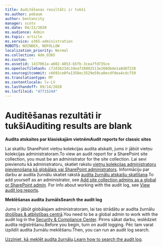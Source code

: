 ```yaml
---
title: Auditēšanas rezultāti ir tukši
ms.author: pebaum
author: bentoncity
manager: scotv
ms.date: 04/21/2020
ms.audience: Admin
ms.topic: article
ms.service: o365-administration
ROBOTS: NOINDEX, NOFOLLOW
localization_priority: Normal
ms.collection: Adm_O365
ms.custom: ''
ms.assetid: 1437061a-a602-4853-b5fb-3cea7fd735ce
ms.openlocfilehash: c72d3623dc2deaf28892513e268db4e1a8d8f228
ms.sourcegitcommit: c6692ce0fa1358ec3529e59ca0ecdfdea4cdc759
ms.translationtype: MT
ms.contentlocale: lv-LV
ms.lasthandoff: 09/14/2020
ms.locfileid: "47715244"
---
```

# <a name="auditing-results-are-blank"></a><span data-ttu-id="f98cd-102">Auditēšanas rezultāti ir tukši</span><span class="sxs-lookup"><span data-stu-id="f98cd-102">Auditing results are blank</span></span>

 <span data-ttu-id="f98cd-103">**Audita atskaites par klasiskajām vietnēm**</span><span class="sxs-lookup"><span data-stu-id="f98cd-103">**Audit reports for classic sites**</span></span>
  
<span data-ttu-id="f98cd-104">Lai skatītu SharePoint vietņu kolekcijas audita atskaiti, jums ir jābūt vietņu kolekcijas administratoram.</span><span class="sxs-lookup"><span data-stu-id="f98cd-104">To view an audit report for a SharePoint site collection, you must be an administrator for the site collection.</span></span> <span data-ttu-id="f98cd-105">Lai sevi pievienotu kā administratoru, skatiet rakstu [vietņu kolekcijas administratoru pievienošana kā globālais vai SharePoint administrators](https://go.microsoft.com/fwlink/?linkid=869390). Informāciju par darbu ar audita žurnālu skatiet rakstā [audita žurnālu atskaišu skatīšana](https://go.microsoft.com/fwlink/?linkid=395237).</span><span class="sxs-lookup"><span data-stu-id="f98cd-105">To add yourself as an administrator, see [Add site collection admins as a global or SharePoint admin](https://go.microsoft.com/fwlink/?linkid=869390). For info about working with the audit log, see [View audit log reports](https://go.microsoft.com/fwlink/?linkid=395237).</span></span> 
  
 <span data-ttu-id="f98cd-106">**Meklēšanas audita žurnāls**</span><span class="sxs-lookup"><span data-stu-id="f98cd-106">**Search the audit log**</span></span>
  
<span data-ttu-id="f98cd-107">Jums ir jābūt globālajam administratoram, lai tas strādātu ar audita žurnālu [drošības &amp; atbilstības centrā](https://protection.office.com).</span><span class="sxs-lookup"><span data-stu-id="f98cd-107">You need to be a global admin to work with the audit log in the [Security &amp; Compliance Center](https://protection.office.com).</span></span> <span data-ttu-id="f98cd-108">Pirms sākat darbu, ieslēdziet audita reģistrēšanu.</span><span class="sxs-lookup"><span data-stu-id="f98cd-108">Before you begin, turn on audit logging.</span></span> <span data-ttu-id="f98cd-109">Pēc tam varat izpildīt audita žurnālu meklēšanu.</span><span class="sxs-lookup"><span data-stu-id="f98cd-109">Then, you can run an audit log search.</span></span> 
  
<span data-ttu-id="f98cd-110">[Uzziniet, kā meklēt audita žurnālu](https://go.microsoft.com/fwlink/?linkid=708432).</span><span class="sxs-lookup"><span data-stu-id="f98cd-110">[Learn how to search the audit log](https://go.microsoft.com/fwlink/?linkid=708432).</span></span>
  

